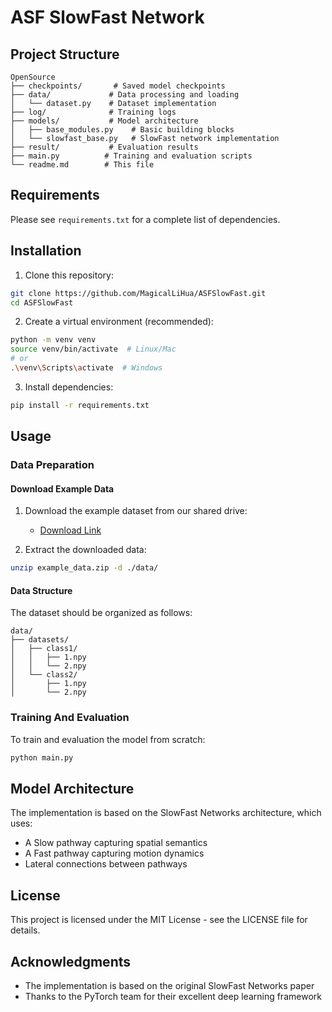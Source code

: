 # ASF SlowFast Network

## Project Structure
```
OpenSource
├── checkpoints/       # Saved model checkpoints
├── data/             # Data processing and loading
│   └── dataset.py    # Dataset implementation
├── log/              # Training logs
├── models/           # Model architecture
│   ├── base_modules.py    # Basic building blocks
│   └── slowfast_base.py   # SlowFast network implementation
├── result/           # Evaluation results
├── main.py          # Training and evaluation scripts
└── readme.md        # This file
```

## Requirements
Please see `requirements.txt` for a complete list of dependencies.

## Installation
1. Clone this repository:
```bash
git clone https://github.com/MagicalLiHua/ASFSlowFast.git
cd ASFSlowFast
```

2. Create a virtual environment (recommended):
```bash
python -m venv venv
source venv/bin/activate  # Linux/Mac
# or
.\venv\Scripts\activate  # Windows
```

3. Install dependencies:
```bash
pip install -r requirements.txt
```

## Usage

### Data Preparation

#### Download Example Data
1. Download the example dataset from our shared drive:
   - [Download Link]()
   
2. Extract the downloaded data:
```bash
unzip example_data.zip -d ./data/
```

#### Data Structure
The dataset should be organized as follows:
```
data/
├── datasets/
│   ├── class1/
│   │   ├── 1.npy
│   │   └── 2.npy
│   └── class2/
│       ├── 1.npy
│       └── 2.npy
```


### Training And Evaluation
To train and evaluation the model from scratch:
```bash
python main.py
```

## Model Architecture

The implementation is based on the SlowFast Networks architecture, which uses:
- A Slow pathway capturing spatial semantics
- A Fast pathway capturing motion dynamics
- Lateral connections between pathways

## License
This project is licensed under the MIT License - see the LICENSE file for details.

## Acknowledgments
- The implementation is based on the original SlowFast Networks paper
- Thanks to the PyTorch team for their excellent deep learning framework